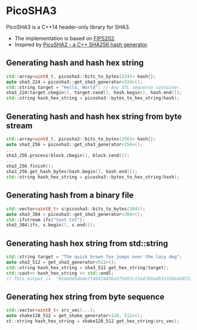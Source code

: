 # PicoSHA3

PicoSHA3 is a C++14 header-only library for SHA3.

* The implementation is based on [FIPS202](https://nvlpubs.nist.gov/nistpubs/FIPS/NIST.FIPS.202.pdf).
* Inspired by [PicoSHA2 - a C++ SHA256 hash generator](https://github.com/okdshin/picosha2).

## Generating hash and hash hex string

```c++
std::array<uint8_t, picosha3::bits_to_bytes(224)> hash{};
auto sha3_224 = picosha3::get_sha3_generator<224>();
std::string target = "Hello, World"; // Any STL sequence container.
sha3_224(target.cbegin(), target.cend(), hash.begin(), hash.end());
std::string hash_hex_string = picosha3::bytes_to_hex_string(hash);
```

## Generating hash and hash hex string from byte stream

```c++
std::array<uint8_t, picosha3::bits_to_bytes(256)> hash{};
auto sha3_256 = picosha3::get_sha3_generator<256>();
...
sha3_256.process(block.cbegin(), block.cend());
...
sha3_256.finish();
sha3_256.get_hash_bytes(hash.begin(), hash.end());
std::string hash_hex_string = picosha3::bytes_to_hex_string(hash);
```

## Generating hash from a binary file

```c++
std::vector<uint8_t> s(picosha3::bits_to_bytes(384));
auto sha3_384 = picosha3::get_sha3_generator<384>();
std::ifstream ifs{"text.txt"};
sha3_384(ifs, s.begin(), s.end());
```

## Generating hash hex string from std::string

```c++
std::string target = "The quick brown fox jumps over the lazy dog";
auto sha3_512 = get_sha3_generator<512>();
std::string hash_hex_string = sha3_512.get_hex_string(target);
std::cout<< hash_hex_string << std::endl;
// This output is  "01dedd5de4ef14642445ba5f5b97c15e47b9ad931326e4b0727cd94cefc44fff23f07bf543139939b49128caf436dc1bdee54fcb24023a08d9403f9b4bf0d450"
```

## Generating hex string from byte sequence

```c++
std::vector<uint8_t> src_vec(...);
auto shake128_512 = get_shake_generator<128, 512>();
st::string hash_hex_string = shake128_512.get_hex_string(src_vec);
```
